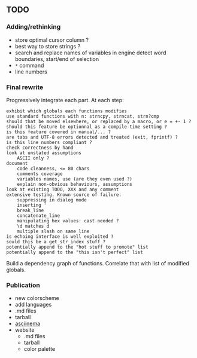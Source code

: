 ## TODO

### Adding/rethinking

* store optimal cursor column ?
* best way to store strings ?
* search and replace
    names of variables in engine
    detect word boundaries, start/end of selection
* `*` command
* line numbers


### Final rewrite

Progressively integrate each part. At each step:

    exhibit which globals each functions modifies
    use standard functions with n: strncpy, strncat, strn?cmp
    should that be moved elsewhere, or replaced by a macro, or e = +- 1 ?
    should this feature be optionnal as a compile-time setting ?
    is this feature covered in manual/... ?
    are tabs and UTF-8 errors detected and treated (exit, fprintf) ?
    is this line numbers compliant ?
    check correctness by hand
    look at unstated assumptions
        ASCII only ?
    document
        code cleanness, <= 80 chars
        comments coverage
        variables names, use (are they even used ?)
        explain non-obvious behaviours, assumptions
    look at existing TODO, XXX and any comment
    extensive testing. Known source of failure:
        suppressing in dialog mode
        inserting '
        break_line
        concatenate_line
        manipulating hex values: cast needed ?
        \d matches d
        multiple slash on same line
    is echoing interface is well exploited ?
    sould this be a get_str_index stuff ?
    potentially append to the "hot stuff to promote" list
    potentially append to the "this isn't perfect" list

Build a dependency graph of functions. Correlate that with list of modified
globals.


### Publication

* new colorscheme
* add languages
* .md files
* tarball
* [asciinema](https://asciinema.org)
* website
    * .md files
    * tarball
    * color palette
